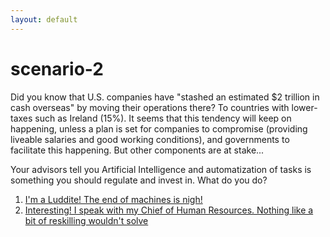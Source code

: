 ```yaml
---
layout: default
---
```


# scenario-2  

Did you know that U.S. companies have "stashed an estimated $2 trillion in cash overseas" by moving their operations there? To countries with lower-taxes such as Ireland (15%). It seems that this tendency will keep on happening, unless a plan is set for companies to compromise (providing liveable salaries and good working conditions), and governments to facilitate this happening. But other components are at stake... 

Your advisors tell you Artificial Intelligence and automatization of tasks is something you should regulate and invest in. What do you do?


1. [I'm a Luddite! The end of machines is nigh!](./scenario-23)
2. [Interesting! I speak with my Chief of Human Resources. Nothing like a bit of reskilling wouldn't solve](./scenario-24)